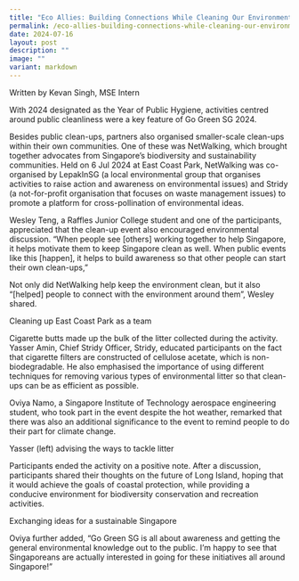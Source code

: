 ```yaml
---
title: "Eco Allies: Building Connections While Cleaning Our Environment"
permalink: /eco-allies-building-connections-while-cleaning-our-environment/
date: 2024-07-16
layout: post
description: ""
image: ""
variant: markdown
---
```

<p>Written by Kevan Singh, MSE Intern</p>
<p>With 2024 designated as the Year of Public Hygiene, activities centred
around public cleanliness were a key feature of Go Green SG 2024.</p>
<p>Besides public clean-ups, partners also organised smaller-scale clean-ups
within their own communities. One of these was NetWalking, which brought
together advocates from Singapore’s biodiversity and sustainability communities.
Held on 6 Jul 2024 at East Coast Park, NetWalking was co-organised by LepakInSG
(a local environmental group that organises activities to raise action
and awareness on environmental issues) and Stridy (a not-for-profit organisation
that focuses on waste management issues) to promote a platform for cross-pollination
of environmental ideas.</p>
<p>Wesley Teng, a Raffles Junior College student and one of the participants,
appreciated that the clean-up event also encouraged environmental discussion.
“When people see [others] working together to help Singapore, it helps
motivate them to keep Singapore clean as well. When public events like
this [happen], it helps to build awareness so that other people can start
their own clean-ups,”</p>
<p>Not only did NetWalking help keep the environment clean, but it also “[helped]
people to connect with the environment around them”, Wesley shared.</p>
<p></p>
<p>Cleaning up East Coast Park as a team</p>
<p>Cigarette butts made up the bulk of the litter collected during the activity.
Yasser Amin, Chief Stridy Officer, Stridy, educated participants on the
fact that cigarette filters are constructed of cellulose acetate, which
is non-biodegradable. He also emphasised the importance of using different
techniques for removing various types of environmental litter so that clean-ups
can be as efficient as possible.</p>
<p>Oviya Namo, a Singapore Institute of Technology aerospace engineering
student, who took part in the event despite the hot weather, remarked that
there was also an additional significance to the event to remind people
to do their part for climate change.</p>
<p></p>
<p>Yasser (left) advising the ways to tackle litter</p>
<p>Participants ended the activity on a positive note. After a discussion,
participants shared their thoughts on the future of Long Island, hoping
that it would achieve the goals of coastal protection, while providing
a conducive environment for biodiversity conservation and recreation activities.</p>
<p></p>
<p>Exchanging ideas for a sustainable Singapore</p>
<p>Oviya further added, “Go Green SG is all about awareness and getting the
general environmental knowledge out to the public. I’m happy to see that
Singaporeans are actually interested in going for these initiatives all
around Singapore!”</p>
<p></p>